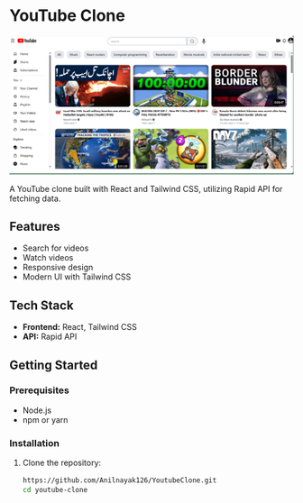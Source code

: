 # YouTube Clone

![Alt text](https://github.com/Anilnayak126/YoutubeClone/blob/887c890c80817ff8e4cc374d986374248bdbac4d/Screenshot%202024-10-01%20233933.png)



A YouTube clone built with React and Tailwind CSS, utilizing Rapid API for fetching data.

## Features

- Search for videos
- Watch videos
- Responsive design
- Modern UI with Tailwind CSS

## Tech Stack

- **Frontend:** React, Tailwind CSS
- **API:** Rapid API

## Getting Started

### Prerequisites

- Node.js
- npm or yarn

### Installation

1. Clone the repository:

   ```bash
   https://github.com/Anilnayak126/YoutubeClone.git
   cd youtube-clone
